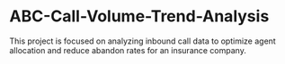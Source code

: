 # ABC-Call-Volume-Trend-Analysis
This project is focused on analyzing inbound call data to optimize agent allocation and reduce abandon rates for an insurance company.

